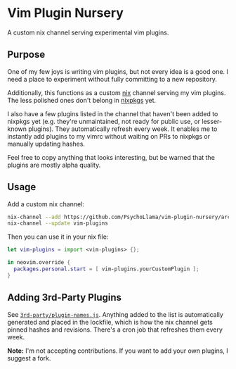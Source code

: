 # Vim Plugin Nursery
A custom nix channel serving experimental vim plugins.

## Purpose
One of my few joys is writing vim plugins, but not every idea is a good one. I need a place to experiment without fully committing to a new repository.

Additionally, this functions as a custom [nix](https://nixos.org/) channel serving my vim plugins. The less polished ones don't belong in [nixpkgs](https://github.com/NixOS/nixpkgs) yet.

I also have a few plugins listed in the channel that haven't been added to nixpkgs yet (e.g. they're unmaintained, not ready for public use, or lesser-known plugins). They automatically refresh every week. It enables me to instantly add plugins to my vimrc without waiting on PRs to nixpkgs or manually updating hashes.

Feel free to copy anything that looks interesting, but be warned that the plugins are mostly alpha quality.

## Usage
Add a custom nix channel:

```sh
nix-channel --add https://github.com/PsychoLlama/vim-plugin-nursery/archive/main.tar.gz vim-plugins
nix-channel --update vim-plugins
```

Then you can use it in your nix file:

```nix
let vim-plugins = import <vim-plugins> {};

in neovim.override {
  packages.personal.start = [ vim-plugins.yourCustomPlugin ];
}
```

## Adding 3rd-Party Plugins
See [`3rd-party/plugin-names.js`](https://github.com/PsychoLlama/vim-plugin-nursery/blob/main/3rd-party/plugin-names.js). Anything added to the list is automatically generated and placed in the lockfile, which is how the nix channel gets pinned hashes and revisions. There's a cron job that refreshes them every week.

**Note:** I'm not accepting contributions. If you want to add your own plugins, I suggest a fork.
